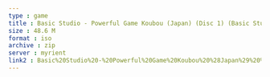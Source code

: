 ```yaml
---
type : game
title : Basic Studio - Powerful Game Koubou (Japan) (Disc 1) (Basic Studio Disc)
size : 48.6 M
format : iso
archive : zip
server : myrient
link2 : Basic%20Studio%20-%20Powerful%20Game%20Koubou%20%28Japan%29%20%28Disc%201%29%20%28Basic%20Studio%20Disc%29
---
```

